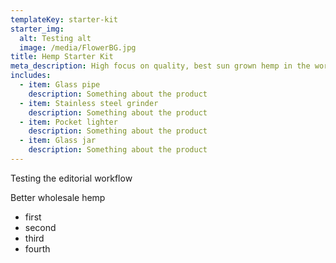 ```yaml
---
templateKey: starter-kit
starter_img:
  alt: Testing alt
  image: /media/FlowerBG.jpg
title: Hemp Starter Kit
meta_description: High focus on quality, best sun grown hemp in the world. High focus on quality, best sun grown hemp in the world. High focus on quali
includes:
  - item: Glass pipe
    description: Something about the product
  - item: Stainless steel grinder
    description: Something about the product
  - item: Pocket lighter
    description: Something about the product
  - item: Glass jar
    description: Something about the product
---
```


Testing the editorial workflow

Better wholesale hemp

- first
- second
- third
- fourth
